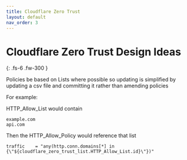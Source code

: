 ```yaml
---
title: Cloudflare Zero Trust
layout: default
nav_order: 3
---
```


# Cloudflare Zero Trust Design Ideas
{: .fs-6 .fw-300 }

Policies be based on Lists where possible so updating is simplified by updating a csv file and committing it rather than amending policies

For example:

HTTP_Allow_List would contain 
```
example.com
api.com
```
Then the HTTP_Allow_Policy would reference that list
```
traffic    = "any(http.conn.domains[*] in {\"${cloudflare_zero_trust_list.HTTP_Allow_List.id}\"})"
```